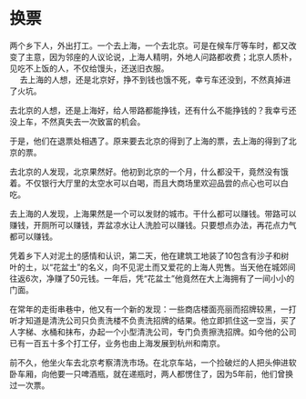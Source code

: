 # 换票



两个乡下人，外出打工。一个去上海，一个去北京。可是在候车厅等车时，都又改变了主意，因为邻座的人议论说，上海人精明，外地人问路都收费；北京人质朴，见吃不上饭的人，不仅给馒头，还送旧衣服。  
　  去上海的人想，还是北京好，挣不到钱也饿不死，幸亏车还没到，不然真掉进了火坑。  

去北京的人想，还是上海好，给人带路都能挣钱，还有什么不能挣钱的？我幸亏还没上车，不然真失去一次致富的机会。  

于是，他们在退票处相遇了。原来要去北京的得到了上海的票，去上海的得到了北京的票。  

去北京的人发现，北京果然好。他初到北京的一个月，什么都没干，竟然没有饿着。不仅银行大厅里的太空水可以白喝，而且大商场里欢迎品尝的点心也可以白吃。  

去上海的人发现，上海果然是一个可以发财的城市。干什么都可以赚钱。带路可以赚钱，开厕所可以赚钱，弄盆凉水让人洗脸可以赚钱。只要想点办法，再花点力气都可以赚钱。  

凭着乡下人对泥土的感情和认识，第二天，他在建筑工地装了10包含有沙子和树叶的土，以“花盆土”的名义，向不见泥土而又爱花的上海人兜售。当天他在城郊间往返6次，净赚了50元钱。一年后，凭“花盆土”他竟然在大上海拥有了一间小小的门面。  

在常年的走街串巷中，他又有一个新的发现：一些商店楼面亮丽而招牌较黑，一打听才知道是清洗公司只负责洗楼不负责洗招牌的结果。他立即抓住这一空当，买了人字梯、水桶和抹布，办起一个小型清洗公司，专门负责擦洗招牌。如今他的公司已有一百五十多个打工仔，业务也由上海发展到杭州和南京。  

前不久，他坐火车去北京考察清洗市场。在北京车站，一个捡破烂的人把头伸进软卧车厢，向他要一只啤酒瓶，就在递瓶时，两人都愣住了，因为5年前，他们曾换过一次票。
  